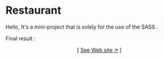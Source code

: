 # Restaurant
Hello,
It's a mini-project that is solely for the use of the SASS .


Final result : 


<div align="center">

[ [See Web site ↗︎][repo-url] ]
  

</div>





[repo-url]: https://mohammadrezanadirkhanloo.github.io/Restaurant/
